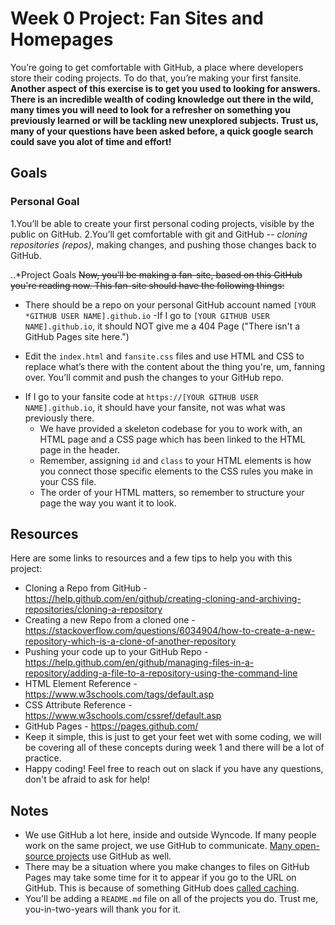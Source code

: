 # Week 0 Project: Fan Sites and Homepages
You’re going to get comfortable with GitHub, a place where developers store their coding projects. To do that, you’re making your first fansite.
**Another aspect of this exercise is to get you used to looking for answers. There is an incredible wealth of coding knowledge out there in the wild, many times you will need to look for a refresher on something you previously learned or will be tackling new unexplored subjects. Trust us, many of your questions have been asked before, a quick google search could save you alot of time and effort!**

## Goals
### Personal Goal
1.You’ll be able to create your first personal coding projects, visible by the public on GitHub.
2.You’ll get comfortable with git and GitHub -- *cloning repositories (repos)*, making changes, and pushing those changes back to GitHub.

 ..*Project Goals
~~Now, you’ll be making a fan-site, based on this GitHub you're reading now. This fan-site should have the following things:~~
- There should be a repo on your personal GitHub account named `[YOUR *GITHUB USER NAME].github.io`
-If I go to `[YOUR GITHUB USER NAME].github.io`, it should NOT give me a 404 Page ("There isn't a GitHub Pages site here.")
+ Edit the `index.html` and `fansite.css` files and use HTML and CSS to replace what’s there with the content about the thing you're, um, fanning over. You’ll commit and push the changes to your GitHub repo.
- If I go to your fansite code at `https://[YOUR GITHUB USER NAME].github.io`, it should have your fansite, not was what was previously there.
  - We have provided a skeleton codebase for you to work with, an HTML page and a CSS page which has been linked to the HTML page in the header.
  - Remember, assigning `id` and `class` to your HTML elements is how you connect those specific elements to the CSS rules you make in your CSS file.
  + The order of your HTML matters, so remember to structure your page the way you want it to look.

## Resources
Here are some links to resources and a few tips to help you with this project:
- Cloning a Repo from GitHub - https://help.github.com/en/github/creating-cloning-and-archiving-repositories/cloning-a-repository
- Creating a new Repo from a cloned one - https://stackoverflow.com/questions/6034904/how-to-create-a-new-repository-which-is-a-clone-of-another-repository
- Pushing your code up to your GitHub Repo - https://help.github.com/en/github/managing-files-in-a-repository/adding-a-file-to-a-repository-using-the-command-line
- HTML Element Reference - https://www.w3schools.com/tags/default.asp
- CSS Attribute Reference - https://www.w3schools.com/cssref/default.asp
- GitHub Pages - https://pages.github.com/ 
- Keep it simple, this is just to get your feet wet with some coding, we will be covering all of these concepts during week 1 and there will be a lot of practice.
- Happy coding! Feel free to reach out on slack if you have any questions, don't be afraid to ask for help!

## Notes
- We use GitHub a lot here, inside and outside Wyncode. If many people work on the same project, we use GitHub to communicate. [Many open-source projects](https://github.com/open-source) use GitHub as well. 
- There may be a situation where you make changes to files on GitHub Pages may take some time for it to appear if you go to the URL on GitHub. This is because of something GitHub does [called caching](https://www.dynadot.com/community/help/question/what-is-cached-website).
- You'll be adding a `README.md` file on all of the projects you do. Trust me, you-in-two-years will thank you for it.
